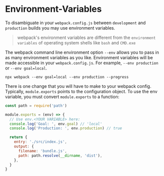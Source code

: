 # Environment-Variables

To disambiguate in your `webpack.config.js` between `development` and `production` builds you may use environment variables.

> webpack's environment variables are different from the `environment variables` of operating system shells like `bash` and `CMD.exe`

The webpack command line environment option `--env` allows you to pass in as many environment variables as you like. Environment variables will be made accessible in your `webpack.config.js`. For example, `--env production` or `--env goal=local`.

```shell
npx webpack --env goal=local --env production --progress
```

There is one change that you will have to make to your webpack config. Typically, `module.exports` points to the configuration object. To use the env variable, you must convert `module.exports` to a function:

```js
const path = require('path')

module.exports = (env) => {
  // Use env.<YOUR VARIABLE> here:
  console.log('Goal: ', env.goal) // 'local'
  console.log('Production: ', env.production) // true

  return {
    entry: './src/index.js',
    output: {
      filename: 'bundle.js',
      path: path.resolve(__dirname, 'dist'),
    },
  }
}
```
